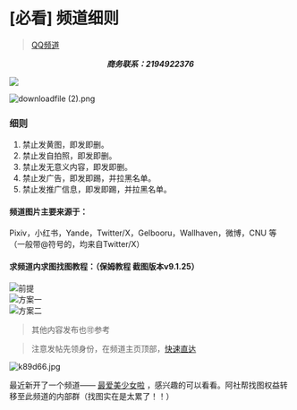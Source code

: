 # [必看] 频道细则
> [QQ频道](https://pd.qq.com/s/8c3tspo79)  
 
***<center>商务联系：2194922376</center>***

![](https://i.postimg.cc/13Z74FPn/Picsart-25-04-13-09-03-47-239.png)  

![downloadfile (2).png](https://wp-cdn.4ce.cn/v2/1dd5XLB.png)  

### **细则**

1. 禁止发黄图，即发即删。
2. 禁止发自拍照，即发即删。 
3. 禁止发无意义内容，即发即删。
4. 禁止发广告，即发即踢，并拉黑名单。
5. 禁止发推广信息，即发即踢，并拉黑名单。

#### **频道图片主要来源于：**
Pixiv，小红书，Yande，Twitter/X，Gelbooru，Wallhaven，微博，CNU 等（一般带@符号的，均来自Twitter/X）

#### **求频道内求图找图教程：**（保姆教程 截图版本v9.1.25）

 ![前提](https://i.postimg.cc/YS6C452n/image.png)  
 ![方案一](https://i.postimg.cc/LXm6jxnH/image.png)  
 ![方案二](https://i.postimg.cc/Pr0XSXPV/image.png)  
 
>  其他内容发布也🉑参考

>  注意发帖先领身份，在频道主页顶部，[快速直达](https://m.q.qq.com/a/p/1110632690?s=pages%2Fclaim-role%2Findex%3Fid%3D11629%26guildId%3D10075185027840158879)  

![k89d66.jpg](https://wp-cdn.4ce.cn/v2/aH7bXzU.jpeg)  

最近新开了一个频道—— [最爱美少女啦](https://pd.qq.com/s/bj8z742s9) ，感兴趣的可以看看。阿社帮找图权益转移至此频道的内部群（找图实在是太累了！！）